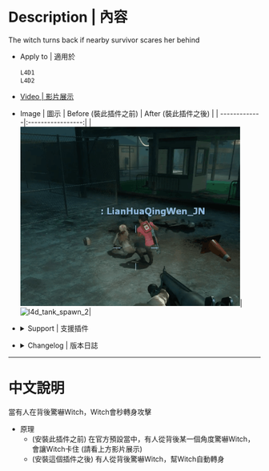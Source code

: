 # Description | 內容
The witch turns back if nearby survivor scares her behind

* Apply to | 適用於
    ```
    L4D1
    L4D2
    ```

* [Video | 影片展示](https://youtu.be/QGIhKeu9oG8)

* Image | 圖示
	| Before (裝此插件之前)  			| After (裝此插件之後) |
	| -------------|:-----------------:|
	| ![l4d_tank_spawn_1](image/l4d_witch_behind_fix_1.gif)|![l4d_tank_spawn_2](image/l4d_witch_behind_fix_2.gif)|

* <details><summary>Support | 支援插件</summary>

	1. [Witch fixes[Left 4 Fix]](https://forums.alliedmods.net/showthread.php?t=315481): Witch fixes! by Lux
		* 由Lux大老製作修復Witch各種的bug

	2. [l4d_witch_follow_kill_everyone](https://github.com/fbef0102/Game-Private_Plugin/tree/main/L4D_%E6%8F%92%E4%BB%B6/Witch_%E5%A5%B3%E5%B7%AB/l4d_witch_follow_kill_everyone): Witch will chase another survivor after the witch incapacitates or kills victim + witch auto follows survivors
		* Witch被驚嚇後，會追殺死所有倖存者 + Witch會自動跟蹤你

	3. [l4d_witch_stagger_block](https://github.com/fbef0102/Game-Private_Plugin/tree/main/L4D_插件/Witch_%E5%A5%B3%E5%B7%AB/l4d_witch_stagger_block): Block Witch stumble by Weapons/Shove/Explosive Bullet/Pipebomb/....
		* Witch 不會被狙擊槍/高爆子彈/土製炸彈... 震退
</details>

* <details><summary>Changelog | 版本日誌</summary>

	* v1.4 (2025-8-5)
		* Optimize Code

	* v1.3 (2023-9-1)
		* Fix memory leak

	* v1.2
		* [AlliedModder Post](https://forums.alliedmods.net/showpost.php?p=2770549&postcount=124)
</details>

- - - -
# 中文說明
當有人在背後驚嚇Witch，Witch會秒轉身攻擊

* 原理
    * (安裝此插件之前) 在官方預設當中，有人從背後某一個角度驚嚇Witch，會讓Witch卡住 (請看上方影片展示)
    * (安裝這個插件之後) 有人從背後驚嚇Witch，幫Witch自動轉身